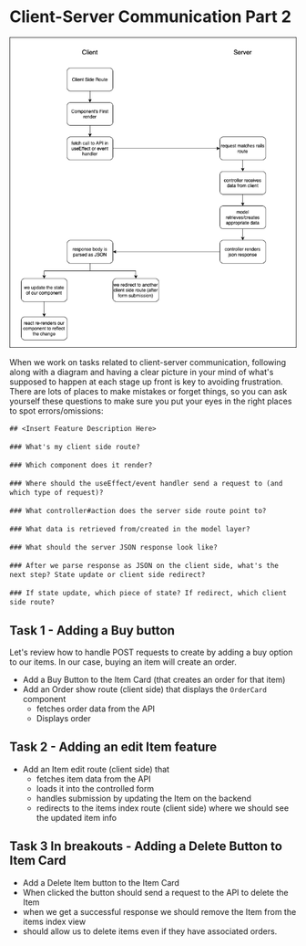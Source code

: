 # Client-Server Communication Part 2

![Simple Client Server Flow Diagram](./flow-diagram.png)

When we work on tasks related to client-server communication, following along with a diagram and having a clear picture in your mind of what's supposed to happen at each stage up front is key to avoiding frustration. There are lots of places to make mistakes or forget things, so you can ask yourself these questions to make sure you put your eyes in the right places to spot errors/omissions:

```
## <Insert Feature Description Here>

### What's my client side route?

### Which component does it render?

### Where should the useEffect/event handler send a request to (and which type of request)?

### What controller#action does the server side route point to?

### What data is retrieved from/created in the model layer?

### What should the server JSON response look like?

### After we parse response as JSON on the client side, what's the next step? State update or client side redirect? 

### If state update, which piece of state? If redirect, which client side route?

```
## Task 1 - Adding a Buy button

Let's review how to handle POST requests to create by adding a buy option to our items. In our case, buying an item will create an order.

- Add a Buy Button to the Item Card (that creates an order for that item)
- Add an Order show route (client side) that displays the `OrderCard` component
  - fetches order data from the API
  - Displays order

## Task 2 - Adding an edit Item feature

- Add an Item edit route (client side) that
  - fetches item data from the API
  - loads it into the controlled form
  - handles submission by updating the Item on the backend
  - redirects to the items index route (client side) where we should see the updated item info


## Task 3 In breakouts - Adding a Delete Button to Item Card

- Add a Delete Item button to the Item Card 
- When clicked the button should send a request to the API to delete the Item
- when we get a successful response we should remove the Item from the items index view
- should allow us to delete items even if they have associated orders.